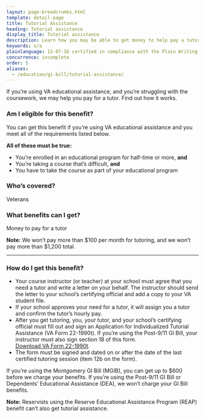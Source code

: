 ```yaml
---
layout: page-breadcrumbs.html
template: detail-page
title: Tutorial Assistance
heading: Tutorial assistance
display_title: Tutorial assistance
description: Learn how you may be able to get money to help pay a tutor if you're a Veteran enrolled at least half-time in an educational program and having trouble with a difficult class required for your degree. 
keywords: n/a
plainlanguage: 12-07-16 certified in compliance with the Plain Writing Act
concurrence: incomplete
order: 5
aliases:
  - /education/gi-bill/tutorial-assistance/
---
```


<div class="va-introtext">

If you’re using VA educational assistance, and you’re struggling with the coursework, we may help you pay for a tutor. Find out how it works.

</div>


<div class="feature" markdown="1">

### Am I eligible for this benefit?
You can get this benefit if you’re using VA educational assistance and you meet all of the requirements listed below.

**All of these must be true:**
  - You’re enrolled in an educational program for half-time or more, **and**
  - You’re taking a course that’s difficult, **and**
  - You have to take the course as part of your educational program

### Who’s covered?
Veterans
</div>

### What benefits can I get?

Money to pay for a tutor

**Note:** 
We won’t pay more than $100 per month for tutoring, and we won’t pay more than $1,200 total.

-----

### How do I get this benefit?

- Your course instructor (or teacher) at your school must agree that you need a tutor and write a letter on your behalf. The instructor should send the letter to your school’s certifying official and add a copy to your VA student file.
- If your school approves your need for a tutor, it will assign you a tutor and confirm the tutor’s hourly pay.
- After you get tutoring, you, your tutor, and your school’s certifying official must fill out and sign an Application for Individualized Tutorial Assistance (VA Form 22-1990t). If you’re using the Post-9/11 GI Bill, your instructor must also sign section 18 of this form. <br>
[Download VA Form 22-1990t](https://www.vba.va.gov/pubs/forms/vba-22-1990t-are.pdf).
- The form must be signed and dated on or after the date of the last certified tutoring session (item 12b on the form).

If you’re using the Montgomery GI Bill (MGIB), you can get up to $600 before we charge your benefits. 
If you’re using the Post-9/11 GI Bill or Dependents’ Educational Assistance (DEA), we won’t charge your GI Bill benefits.

**Note:** Reservists using the Reserve Educational Assistance Program (REAP) benefit can’t also get tutorial assistance.
